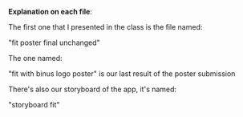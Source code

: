 <b>Explanation on each file</b>:


The first one that I presented in the class is the file named:

"fit poster final unchanged"

The one named:

"fit with binus logo poster" is our last result of the poster submission

There's also our storyboard of the app, it's named:

"storyboard fit"

